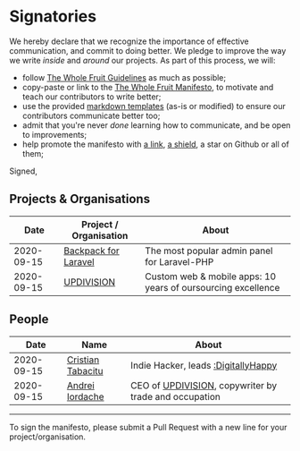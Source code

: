 # Signatories

We hereby declare that we recognize the importance of  effective communication, and commit to doing better. We pledge to improve the way we write _inside_ and _around_ our projects. As part of this process, we will:
- follow [The Whole Fruit Guidelines](https://github.com/the-whole-fruit/manifesto/blob/master/goodies/guidelines.md) as much as possible;
- copy-paste or link to the [The Whole Fruit Manifesto](https://github.com/the-whole-fruit/manifesto), to motivate and teach our contributors to write better;
- use the provided [markdown templates](https://github.com/the-whole-fruit/manifesto/tree/master/goodies/templates) (as-is or modified) to ensure our contributors communicate better too;
- admit that you're never _done_ learning how to communicate, and be open to improvements;
- help promote the manifesto with [a link](https://github.com/the-whole-fruit/manifesto), [a shield](https://github.com/the-whole-fruit/manifesto/blob/master/.github/contributing.md#include-a-shield-in-your-project), a star on Github or all of them;


Signed,


## Projects & Organisations

Date | Project / Organisation | About
------------ | ------------- | -------------
2020-09-15 | [Backpack for Laravel](https://backpackforlaravel.com) | The most popular admin panel for Laravel-PHP
2020-09-15 | [UPDIVISION](https://updivision.com) | Custom web & mobile apps: 10 years of oursourcing excellence


## People

Date | Name | About
------------ | ------------- | -------------
2020-09-15 | [Cristian Tabacitu](https://www.linkedin.com/in/tabacitu/) | Indie Hacker, leads [:DigitallyHappy](https://digitallyhappy.com)
2020-09-15 | [Andrei Iordache](https://www.linkedin.com/in/andreiiordache/) | CEO of [UPDIVISION](https://updivision.com), copywriter by trade and occupation


-----

To sign the manifesto, please submit a Pull Request with a new line for your project/organisation.
